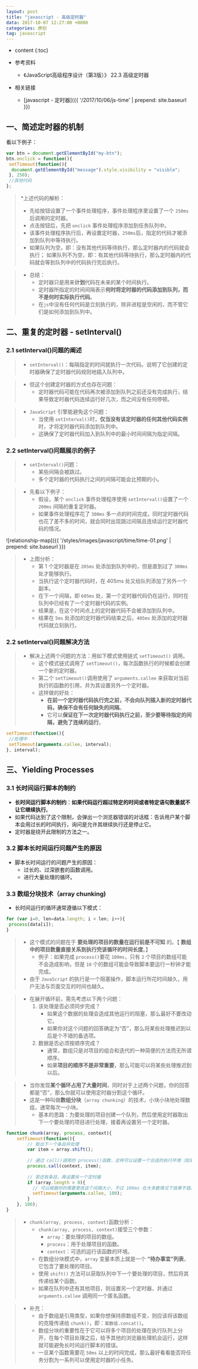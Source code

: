 ```yaml
---
layout: post
title: "javascript - 高级定时器"
data: 2017-10-07 12:27:00 +0800
categories: 原创
tag: javascript
---
```

* content
{:toc}

* 参考资料
    + 《JavaScript高级程序设计（第3版）》 22.3 高级定时器

* 相关链接
    + [javascript - 定时器]({{ '/2017/10/06/js-time' | prepend: site.baseurl }})

<!-- more -->

## 一、简述定时器的机制

看以下例子：

```js
var btn = document.getElementById("my-btn");
btn.onclick = function(){
 setTimeout(function(){
  document.getElementById("message").style.visibility = "visible";
 }, 250);
 //其他代码
}; 
```

> *上述代码的解析：
>   * 先给按钮设置了一个事件处理程序，事件处理程序里设置了一个 `250ms` 后调用的定时器。
>   * 点击按钮后，先把 `onclick` 事件处理程序添加到任务队列中。
>   * 该事件处理程序执行后，再设置定时器，`250ms`后，指定的代码才被添加到队列中等待执行。
>   * 如果队列为空，即：没有其他代码等待执行，那么定时器内的代码就会执行；
     如果队列不为空，即：有其他代码等待执行，那么定时器内的代码就会等到队列中的代码执行完后执行。

> * 总结：
>   * 定时器只是用来**计划**代码在未来的某个时间执行。
>   * 定时器所指定的时间间隔表示**何时将定时器的代码添加到队列，而不是何时实际执行代码**。
>   * 在`js`中没有任何代码是立刻执行的，除非进程是空闲的，而不管它们是如何添加到队列中。

## 二、重复的定时器 - setInterval()

### 2.1 setInterval()问题的阐述

> * `setInterval()`：每隔指定的时间就执行一次代码。说明了它创建的定时器确保了定时器代码规则地插入队列中。

> * 但这个创建定时器的方式也存在问题：
>    * 定时器代码可能在代码再次被添加到队列之前还没有完成执行，结果导致定时器代码连续运行好几次，而之间没有任何停顿。
    
> * `JavaScript` 引擎能避免这个问题：
>    * 当使用 `setInterval()`时，**仅当没有该定时器的任何其他代码实例**时，才将定时器代码添加到队列中。
>    * 这确保了定时器代码加入到队列中的最小时间间隔为指定间隔。

### 2.2 setInterval()问题展示的例子

> * `setInterval()`问题：
>    * 某些间隔会被跳过。
>    * 多个定时器的代码执行之间的间隔可能会比预期的小。

> * 先看以下例子：
>    * 假设，某个 `onclick` 事件处理程序使用 `setInterval()`设置了一个 `200ms` 间隔的重复定时器。
>    * 如果事件处理程序花了 `300ms` 多一点的时间完成，同时定时器代码也花了差不多的时间，就会同时出现跳过间隔且连续运行定时器代码的情况。

![relationship-map]({{ '/styles/images/javascript/time/time-01.png' | prepend: site.baseurl }})

> * 上图分析：
>    * 第 1 个定时器是在 `205ms` 处添加到队列中的，但是直到过了 `300ms` 处才能够执行。
>    * 当执行这个定时器代码时，在 405ms 处又给队列添加了另外一个副本。
>    * 在下一个间隔，即 `605ms` 处，第一个定时器代码仍在运行，同时在队列中已经有了一个定时器代码的实例。
>    * 结果是，在这个时间点上的定时器代码不会被添加到队列中。
>    * 结果在 `5ms` 处添加的定时器代码结束之后，`405ms` 处添加的定时器代码就立刻执行。

### 2.2 setInterval()问题解决方法

> * 解决上述两个问题的方法：用如下模式使用链式 `setTimeout()` 调用。
>    * 这个模式链式调用了 `setTimeout()`，每次函数执行的时候都会创建一个新的定时器。
>    * 第二个 `setTimeout()`调用使用了 `arguments.callee` 来获取对当前执行的函数的引用，并为其设置另外一个定时器。
>    * 这样做的好处：
>        * **在前一个定时器代码执行完之前，不会向队列插入新的定时器代码，确保不会有任何缺失的间隔**。
>        * 它可以**保证在下一次定时器代码执行之前，至少要等待指定的间隔，避免了连续的运行**。

```js
setTimeout(function(){
 //处理中
 setTimeout(arguments.callee, interval);
}, interval); 
```

## 三、Yielding Processes 

### 3.1 长时间运行脚本的制约

* **长时间运行脚本的制约**：**如果代码运行超过特定的时间或者特定语句数量就不让它继续执行**。
* 如果代码达到了这个限制，会弹出一个浏览器错误的对话框：告诉用户某个脚本会用过长的时间执行，询问是允许其继续执行还是停止它。
* 定时器是绕开此限制的方法之一。   

### 3.2 脚本长时间运行问题产生的原因

* 脚本长时间运行的问题产生的原因：
    * 过长的、过深嵌套的函数调用。
    * 进行大量处理的循环。

### 3.3 数组分块技术（array chunking)

* 长时间运行的循环通常遵循以下模式：

```js
for (var i=0, len=data.length; i < len; i++){
 process(data[i]);
} 
```

> * 这个模式的问题在于 **要处理的项目的数量在运行前是不可知** 的。【 **数组中的项目数量直接关系到执行完该循环的时间长度**。】
>    * 例子：如果完成 `process()`要花 `100ms`，只有 `2` 个项目的数组可能不会造成影响，但是 `10` 个的数组可能会导致脚本要运行一秒钟才能完成。
> * 由于 `JavaScript` 的执行是一个阻塞操作，脚本运行所花时间越久，用户无法与页面交互的时间也越久。

> * 在展开循环前，需先考虑以下两个问题：
>    1. 该处理是否必须同步完成？
>        * 如果这个数据的处理会造成其他运行的阻塞，那么最好不要改动它。
>        * 如果你对这个问题的回答确定为“否”，那么将某些处理推迟到以后是个不错的备选项。 
>    2. 数据是否必须按顺序完成？
>        * 通常，数组只是对项目的组合和迭代的一种简便的方法而无所谓顺序。
>        * 如果**项目的顺序不是非常重要**，那么可能可以将某些处理推迟到以后。

> * 当你发现**某个循环占用了大量时间**，同时对于上述两个问题，你的回答都是“否”，那么你就可以使用定时器分割这个循环。
> * 这是一种叫做**数组分块**（`array chunking`）的技术，小块小块地处理数组，通常每次一小块。
>   * 基本的思路：为要处理的项目创建一个队列，然后使用定时器取出下一个要处理的项目进行处理，接着再设置另一个定时器。

```js
function chunk(array, process, context){
    setTimeout(function(){
        // 取出下一个条目并处理
        var item = array.shift();
        
        // 通过 call()调用的 process()函数，这样可以设置一个合适的执行环境（如果必须）
        process.call(context, item);
        
        // 若还有条目，再设置另一个定时器
        if (array.length > 0){
          // 可以根据你的需要更改这个间隔大小，不过 100ms 在大多数情况下效果不错。
          setTimeout(arguments.callee, 100);
        }
    }, 100);
} 
```

> * `chunk(array, process, context)`函数分析：
>    * `chunk(array, process, context)`接受三个参数：
>        * `array`：要处理的项目的数组。
>        * `process`：用于处理项目的函数。
>        * `context`：可选的运行该函数的环境。
>    * 在数组分块模式中，`array` 变量本质上就是一个 **“待办事宜”列表**，它包含了要处理的项目。
>    * 使用 `shift()` 方法可以获取队列中下一个要处理的项目，然后将其传递给某个函数。
>    * 如果在队列中还有其他项目，则设置另一个定时器，并通过 `arguments.callee` 调用同一个匿名函数。

> * 补充：
>   * 由于数组是引用类型，如果你想保持原数组不变，则应该将该数组的克隆传递给 `chunk()`，即：`某数组.concat()`。
>   * 数组分块的重要性在于它可以将多个项目的处理在执行队列上分开，在每个项目处理之后，给予其他的浏览器处理机会运行，这样就可能避免长时间运行脚本的错误。
>   * 一旦某个函数需要花 `50ms` 以上的时间完成，那么最好看看能否将任务分割为一系列可以使用定时器的小任务。
